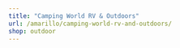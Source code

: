 ```yaml
---
title: "Camping World RV & Outdoors"
url: /amarillo/camping-world-rv-and-outdoors/
shop: outdoor
---
```

